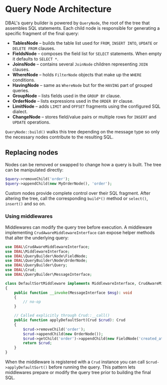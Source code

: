 # Query Node Architecture

DBAL's query builder is powered by `QueryNode`, the root of the tree that assembles SQL statements. Each child node is responsible for generating a specific fragment of the final query:

- **TablesNode** – builds the table list used for `FROM`, `INSERT INTO`, `UPDATE` or `DELETE FROM` clauses.
- **FieldsNode** – composes the field list for `SELECT` statements. When empty it defaults to `SELECT *`.
- **JoinsNode** – contains several `JoinNode` children representing `JOIN` clauses.
- **WhereNode** – holds `FilterNode` objects that make up the `WHERE` conditions.
- **HavingNode** – same as `WhereNode` but for the `HAVING` part of grouped queries.
- **GroupNode** – lists fields used in the `GROUP BY` clause.
- **OrderNode** – lists expressions used in the `ORDER BY` clause.
- **LimitNode** – adds `LIMIT` and `OFFSET` fragments using the configured SQL dialect.
- **ChangeNode** – stores field/value pairs or multiple rows for `INSERT` and `UPDATE` operations.

`QueryNode::build()` walks this tree depending on the message type so only the necessary nodes contribute to the resulting SQL.

## Replacing nodes

Nodes can be removed or swapped to change how a query is built. The tree can be manipulated directly:

```php
$query->removeChild('order');
$query->appendChild(new MyOrderNode(), 'order');
```

Custom nodes provide complete control over their SQL fragment. After altering the tree, call the corresponding `build*()` method or `select()`, `insert()` and so on.

### Using middlewares

Middlewares can modify the query tree before execution. A middleware implementing `CrudAwareMiddlewareInterface` can expose helper methods that alter the underlying query:

```php
use DBAL\CrudAwareMiddlewareInterface;
use DBAL\MiddlewareInterface;
use DBAL\QueryBuilder\Node\FieldNode;
use DBAL\QueryBuilder\Node\OrderNode;
use DBAL\QueryBuilder\Query;
use DBAL\Crud;
use DBAL\QueryBuilder\MessageInterface;

class DefaultSortMiddleware implements MiddlewareInterface, CrudAwareMiddlewareInterface
{
    public function __invoke(MessageInterface $msg): void
    {
        // no-op
    }

    // Called explicitly through Crud::__call()
    public function applyDefaultSort(Crud $crud): Crud
    {
        $crud->removeChild('order');
        $crud->appendChild(new OrderNode());
        $crud->getChild('order')->appendChild(new FieldNode('created_at DESC'));
        return $crud;
    }
}
```

When the middleware is registered with a `Crud` instance you can call `$crud->applyDefaultSort()` before running the query. This pattern lets middlewares prepare or modify the query tree prior to building the final SQL.
